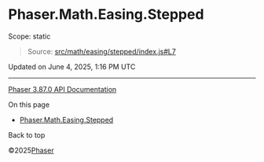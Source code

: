 # Phaser.Math.Easing.Stepped

Scope:
static

> Source: [src/math/easing/stepped/index.js#L7](https://github.com/phaserjs/phaser/blob/v3.87.0/src/math/easing/stepped/index.js#L7)

Updated on June 4, 2025, 1:16 PM UTC

---

[Phaser 3.87.0 API Documentation](../../index.md)

On this page

* [Phaser.Math.Easing.Stepped](#phasermatheasingstepped)

Back to top

©2025[Phaser](https://docs.phaser.io)